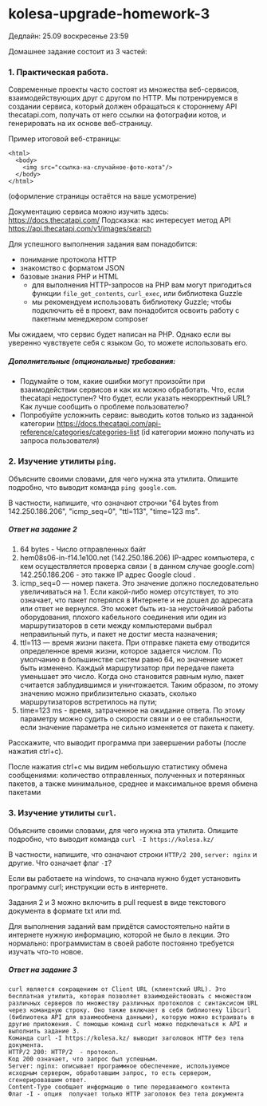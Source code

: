 # kolesa-upgrade-homework-3

Дедлайн: 25.09 воскресенье 23:59

Домашнее задание состоит из 3 частей:

### 1. Практическая работа.

Современные проекты часто состоят из множества веб-сервисов, взаимодействующих друг с другом по HTTP.
Мы потренируемся в создании сервиса, который должен обращаться к стороннему API thecatapi.com, получать от него ссылки на фотографии котов, и генерировать на их основе веб-страницу.

Пример итоговой веб-страницы:
```
<html>
  <body>
    <img src="ссылка-на-случайное-фото-кота"/>
  </body>
</html>
```
(оформление страницы остаётся на ваше усмотрение)

Документацию сервиса можно изучить здесь: https://docs.thecatapi.com/
Подсказка: нас интересует метод API https://api.thecatapi.com/v1/images/search

Для успешного выполнения задания вам понадобится:
* понимание протокола HTTP
* знакомство с форматом JSON
* базовые знания PHP и HTML
    * для выполнения HTTP-запросов на PHP вам могут пригодиться функции `file_get_contents`, `curl_exec`, или библиотека Guzzle 
    * мы рекомендуем использовать библиотеку Guzzle; чтобы подключить её в проект, вам понадобится освоить работу с пакетным менеджером composer

Мы ожидаем, что сервис будет написан на PHP. Однако если вы уверенно чувствуете себя с языком Go, то можете использовать его.

##### Дополнительные (опциональные) требования:
* Подумайте о том, какие ошибки могут произойти при взаимодействии сервисов и как их можно обработать. Что, если thecatapi недоступен? Что будет, если указать некорректный URL? Как лучше сообщить о проблеме пользователю?
* Попробуйте усложнить сервис: выводить котов только из заданной категории https://docs.thecatapi.com/api-reference/categories/categories-list (id категории можно получать из запроса пользователя)

### 2. Изучение утилиты `ping`.

Объясните своими словами, для чего нужна эта утилита. Опишите подробно, что выводит команда `ping google.com`.

В частности, напишите, что означают строчки "64 bytes from 142.250.186.206", "icmp_seq=0",  "ttl=113", "time=123 ms".

##### Ответ на задание 2

1. 64 bytes - Число отправленных байт
2. hem08s06-in-f14.1e100.net (142.250.186.206) IP-адрес компьютера, с кем осуществляется проверка связи ( в данном случае google.com) 142.250.186.206 - это также IP адрес Google cloud .
3. icmp_seq=0 — номер пакета. Это значение должно последовательно увеличиваться на 1. Если какой-либо номер отсутствует, то это означает, что пакет потерялся в Интернете и не дошел до адресата или ответ не вернулся. Это может быть из-за неустойчивой работы оборудования, плохого кабельного соединения или один из маршрутизаторов в сети между компьютерами выбрал неправильный путь, и пакет не достиг места назначения;
4. ttl=113 — время жизни пакета. При отправке пакета ему отводится определенное время жизни, которое задается числом. По умолчанию в большинстве систем равно 64, но значение может быть изменено. Каждый маршрутизатор при передаче пакета уменьшает это число. Когда оно становится равным нулю, пакет считается заблудившимся и уничтожается. Таким образом, по этому значению можно приблизительно сказать, сколько маршрутизаторов встретилось на пути;
5. time=123 ms - время, затраченное на ожидание ответа. По этому параметру можно судить о скорости связи и о ее стабильности, если значение параметра не сильно изменяется от пакета к пакету.

Расскажите, что выводит программа при завершении работы (после нажатия ctrl+c).

После нажатия ctrl+c мы видим небольшую статистику обмена сообщениями: количество отправленных, полученных и потерянных пакетов, а также минимальное, среднее и максимальное время обмена пакетами

### 3. Изучение утилиты `curl`.

Объясните своими словами, для чего нужна эта утилита. Опишите подробно, что выводит команда `curl -I https://kolesa.kz/`

В частности, напишите, что означают строки `HTTP/2 200`, `server: nginx` и другие. Что означает флаг `-I`?

Если вы работаете на windows, то сначала нужно будет установить программу curl; инструкции есть в интернете.

Задания 2 и 3 можно включить в pull request в виде текстового документа в формате txt или md.

Для выполнения заданий вам придётся самостоятельно найти в интернете нужную информацию, которой не было в лекции. Это нормально: программистам в своей работе постоянно требуется изучать что-то новое.


##### Ответ на задание 3

    curl является сокращением от Client URL (клиентский URL). Это бесплатная утилита, которая позволяет взаимодействовать с множеством различных серверов по множеству различных протоколов с синтаксисом URL через командную строку. Оно также включает в себя библиотеку libcurl (библиотека API для взаимообмена данными), которую можно встраивать в другие приложения. С помощью команд curl можно подключаться к API и выполнить задание 3.
    Команда curl -I https://kolesa.kz/ выводит заголовок HTTP без тела документа.
    HTTP/2 200: HTTP/2  - протокол.
    Код 200 означает, что запрос был успешным.
    Server: nginx: описывает программное обеспечение, используемое исходным сервером, обработавшим запрос, то есть сервером, сгенерировавшим ответ.
    Content-Type сообщает информацию о типе передаваемого контента
    Флаг -I - опция  получает только HTTP заголовок без тела документа